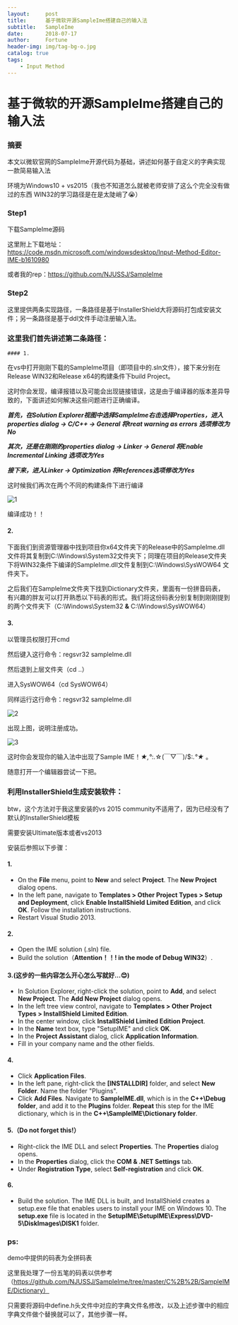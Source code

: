 ```yaml
---
layout:     post   				   
title:      基于微软开源SampleIme搭建自己的输入法 				
subtitle:   SampleIme 
date:       2018-07-17 				
author:     Fortune					
header-img: img/tag-bg-o.jpg 	
catalog: true 					
tags:								
    - Input Method
---
```


# 基于微软的开源SampleIme搭建自己的输入法

### 摘要

本文以微软官网的SampleIme开源代码为基础，讲述如何基于自定义的字典实现一款简易输入法

环境为Windows10 + vs2015（我也不知道怎么就被老师安排了这么个完全没有做过的东西 WIN32的学习路径是在是太陡峭了😭）

### Step1 

下载SampleIme源码

这里附上下载地址：https://code.msdn.microsoft.com/windowsdesktop/Input-Method-Editor-IME-b1610980

或者我的rep：https://github.com/NJUSSJ/SampleIme

### Step2

这里提供两条实现路径，一条路径是基于InstallerShield大将源码打包成安装文件；另一条路径是基于ddl文件手动注册输入法。

### 这里我们首先讲述第二条路径：

	#### 1.

在vs中打开刚刚下载的SampleIme项目（即项目中的.sln文件），接下来分别在Release WIN32和Release x64的构建条件下build Project。

这时你会发现，编译报错以及可能会出现链接错误，这是由于编译器的版本差异导致的，下面讲述如何解决这些问题进行正确编译。

***首先，在Solution Explorer视图中选择SampleIme右击选择Properties，进入properties dialog -> C/C++ -> General 将treat warning as errors 选项修改为No***



***其次，还是在刚刚的properties dialog -> Linker -> General 将Enable Incremental Linking 选项改为Yes***

***接下来，进入Linker -> Optimization 将References选项修改为Yes***



这时候我们再次在两个不同的构建条件下进行编译

![1](1.png)

编译成功！！

#### 2.

下面我们到资源管理器中找到项目你x64文件夹下的Release中的SampleIme.dll文件将其复制到C:\Windows\System32文件夹下；同理在项目的Release文件夹下将WIN32条件下编译的SampleIme.dll文件复制到C:\Windows\SysWOW64 文件夹下。

之后我们在SampleIme文件夹下找到Dictionary文件夹，里面有一份拼音码表，有兴趣的胖友可以打开熟悉以下码表的形式。我们将这份码表分别复制到刚刚提到的两个文件夹下（C:\Windows\System32 **&** C:\Windows\SysWOW64）

#### 3. 

以管理员权限打开cmd

然后键入这行命令：regsvr32 sampleIme.dll

然后退到上层文件夹（cd ..）

进入SysWOW64（cd SysWOW64）

同样运行这行命令：regsvr32 sampleIme.dll



![2](2.png)



出现上图，说明注册成功。

![3](3.png)



这时你会发现你的输入法中出现了Sample IME！*★,°*:.☆(￣▽￣)/$:*.°★* 。

随意打开一个编辑器尝试一下把。



### 利用InstallerShield生成安装软件：

btw，这个方法对于我这里安装的vs 2015 community不适用了，因为已经没有了默认的InstallerShield模板

需要安装Ultimate版本或者vs2013

安装后参照以下步骤：

#### 1.

- On the **File** menu, point to **New** and select **Project**. The **New Project** dialog opens.
- In the left pane, navigate to **Templates > Other Project Types > Setup and Deployment**, click **Enable InstallShield Limited Edition**, and click **OK**. Follow the installation instructions.
- Restart Visual Studio 2013.

#### 2.

- Open the IME solution (.sln) file.
- Build the solution（**Attention！！! in the mode of Debug WIN32**）.

#### 3.(这步的一些内容怎么开心怎么写就好...😊)

- In Solution Explorer, right-click the solution, point to **Add**, and select **New Project**. The **Add New Project** dialog opens.
- In the left tree view control, navigate to **Templates > Other Project Types > InstallShield Limited Edition**.
- In the center window, click **InstallShield Limited Edition Project**.
- In the **Name** text box, type "SetupIME" and click **OK**.
- In the **Project Assistant** dialog, click **Application Information**.
- Fill in your company name and the other fields.

#### 4.

- Click **Application Files**.
- In the left pane, right-click the **[INSTALLDIR]** folder, and select **New Folder**. Name the folder "Plugins".
- Click **Add Files**. Navigate to **SampleIME.dll**, which is in the **C++\Debug folder**, and add it to the **Plugins** folder. **Repeat** this step for the IME dictionary, which is in the **C++\SampleIME\Dictionary folder**.

#### 5.（Do not forget this!）

- Right-click the IME DLL and select **Properties**. The **Properties** dialog opens.
- In the **Properties** dialog, click the **COM & .NET Settings** tab.
- Under **Registration Type**, select **Self-registration** and click **OK**.

#### 6.

- Build the solution. The IME DLL is built, and InstallShield creates a setup.exe file that enables users to install your IME on Windows 10. The **setup.exe** file is located in the **SetupIME\SetupIME\Express\DVD-5\DiskImages\DISK1** folder.

### ps:

demo中提供的码表为全拼码表

这里我处理了一份五笔的码表以供参考（https://github.com/NJUSSJ/SampleIme/tree/master/C%2B%2B/SampleIME/Dictionary）

只需要将源码中define.h头文件中对应的字典文件名修改，以及上述步骤中的相应字典文件做个替换就可以了，其他步骤一样。